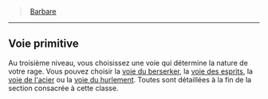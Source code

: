 ﻿---
!ClassFeatureItem
Name: Voie primitive
Id: barbarian_hd.md#voie-primitive
ParentLink: barbarian_hd.md#barbare
ParentName: Barbare
NameLevel: 2
Attributes: {}
---
> [Barbare](hd_barbarian.md)

---

## Voie primitive

Au troisième niveau, vous choisissez une voie qui détermine la nature de votre rage. Vous pouvez choisir la [voie du berserker](hd_barbarian_berserker.md), la [voie des esprits](hd_barbarian_spirits.md), la [voie de l'acier](hd_barbarian_steel.md) ou la [voie du hurlement](hd_barbarian_howling.md). Toutes sont détaillées à la fin de la section consacrée à cette classe.

